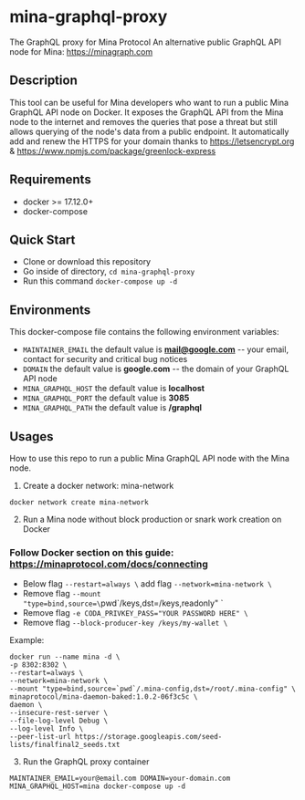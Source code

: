 # mina-graphql-proxy
The GraphQL proxy for Mina Protocol
An alternative public GraphQL API node for Mina: https://minagraph.com

## Description
This tool can be useful for Mina developers who want to run a public Mina GraphQL API node on Docker.
It exposes the GraphQL API from the Mina node to the internet and removes the queries that pose a threat but still allows querying of the node's data from a public endpoint.
It automatically add and renew the HTTPS for your domain thanks to https://letsencrypt.org & https://www.npmjs.com/package/greenlock-express

## Requirements
* docker >= 17.12.0+
* docker-compose

## Quick Start
* Clone or download this repository
* Go inside of directory,  `cd mina-graphql-proxy`
* Run this command `docker-compose up -d`

## Environments
This docker-compose file contains the following environment variables:

* `MAINTAINER_EMAIL` the default value is **mail@google.com** -- your email, contact for security and critical bug notices
* `DOMAIN` the default value is **google.com** -- the domain of your GraphQL API node
* `MINA_GRAPHQL_HOST` the default value is **localhost**
* `MINA_GRAPHQL_PORT` the default value is **3085**
* `MINA_GRAPHQL_PATH` the default value is **/graphql**

## Usages
How to use this repo to run a public Mina GraphQL API node with the Mina node.

1. Create a docker network: mina-network
```
docker network create mina-network
```

2. Run a Mina node without block production or snark work creation on Docker

### Follow Docker section on this guide: https://minaprotocol.com/docs/connecting

* Below flag `--restart=always \` add flag `--network=mina-network \`
* Remove flag `--mount "type=bind,source=\`pwd\`/keys,dst=/keys,readonly" \`
* Remove flag `-e CODA_PRIVKEY_PASS="YOUR PASSWORD HERE" \`
* Remove flag `--block-producer-key /keys/my-wallet \`

Example: 
```
docker run --name mina -d \
-p 8302:8302 \
--restart=always \
--network=mina-network \
--mount "type=bind,source=`pwd`/.mina-config,dst=/root/.mina-config" \
minaprotocol/mina-daemon-baked:1.0.2-06f3c5c \
daemon \
--insecure-rest-server \
--file-log-level Debug \
--log-level Info \
--peer-list-url https://storage.googleapis.com/seed-lists/finalfinal2_seeds.txt
```

3. Run the GraphQL proxy container
```
MAINTAINER_EMAIL=your@email.com DOMAIN=your-domain.com MINA_GRAPHQL_HOST=mina docker-compose up -d
```
